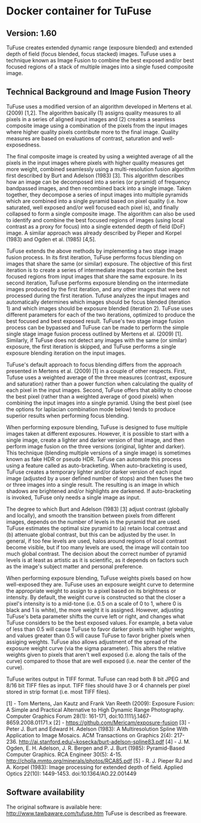 # Docker container for TuFuse
## Version: 1.60

TuFuse creates extended dynamic range (exposure blended) and extended depth of field (focus blended, focus stacked) images. TuFuse uses a technique known as Image Fusion to combine the best exposed and/or best focused regions of a stack of multiple images into a single fused composite image.

## Technical Background and Image Fusion Theory

TuFuse uses a modified version of an algorithm developed in Mertens et al. (2009) [1,2]. The algorithm basically (1) assigns quality measures to all pixels in a series of aligned input images and (2) creates a seamless composite image using a combination of the pixels from the input images where higher quality pixels contribute more to the final image. Quality measures are based on evaluations of contrast, saturation and well-exposedness.

The final composite image is created by using a weighted average of all the pixels in the input images where pixels with higher quality measures get more weight, combined seamlessly using a multi-resolution fusion algorithm first described by Burt and Adelson (1983) [3]. This algorithm describes how an image can be decomposed into a series (or pyramid) of frequency bandpassed images, and then recombined back into a single image. Taken together, they decompose a series of input images into multiple pyramids which are combined into a single pyramid based on pixel quality (i.e. how saturated, well exposed and/or well focused each pixel is), and finally collapsed to form a single composite image. The algorithm can also be used to identify and combine the best focused regions of images (using local contrast as a proxy for focus) into a single extended depth of field (DoF) image. A similar approach was already described by Pieper and Korpel (1983) and Ogden et al. (1985) [4,5].

TuFuse extends the above methods by implementing a two stage image fusion process. In its first iteration, TuFuse performs focus blending on images that share the same (or similar) exposure. The objective of this first iteration is to create a series of intermediate images that contain the best focused regions from input images that share the same exposure. In its second iteration, TuFuse performs exposure blending on the intermediate images produced by the first iteration, and any other images that were not processed during the first iteration. Tufuse analyzes the input images and automatically determines which images should be focus blended (iteration 1) and which images should be exposure blended (iteration 2). TuFuse uses different parameters for each of the two iterations, optimized to produce the best focused and best exposed result. TuFuse's two stage image fusion process can be bypassed and TuFuse can be made to perform the simple single stage image fusion process outlined by Mertens et al. (2009) [1]. Similarly, if TuFuse does not detect any images with the same (or similar) exposure, the first iteration is skipped, and TuFuse performs a single exposure blending iteration on the input images.

TuFuse's default approach to focus blending differs from the approach presented in Mertens et al. (2009) [1] in a couple of other respects. First, Tufuse uses a weighted average of the three measures (contrast, exposure and saturation) rather than a power function when calculating the quality of each pixel in the input images. Second, TuFuse offers that ability to choose the best pixel (rather than a weighted average of good pixels) when combining the input images into a single pyramid. Using the best pixel (see the options for laplacian combination mode below) tends to produce superior results when performing focus blending.

When performing exposure blending, TuFuse is designed to fuse multiple images taken at different exposures. However, it is possible to start with a single image, create a lighter and darker version of that image, and then perform image fusion on the three versions (original, lighter and darker). This technique (blending multiple versions of a single image) is sometimes known as fake HDR or pseudo HDR. TuFuse can automate this process using a feature called as auto-bracketing. When auto-bracketing is used, TuFuse creates a temporary lighter and/or darker version of each input image (adjusted by a user defined number of stops) and then fuses the two or three images into a single result. The resulting is an image in which shadows are brightened and/or highlights are darkened. If auto-bracketing is invoked, TuFuse only needs a single image as input.

The degree to which Burt and Adelson (1983) [3] adjust contrast (globally and locally), and smooth the transition between pixels from different images, depends on the number of levels in the pyramid that are used. TuFuse estimates the optimal size pyramid to (a) retain local contrast and (b) attenuate global contrast, but this can be adjusted by the user. In general, if too few levels are used, halos around regions of local contrast become visible, but if too many levels are used, the image will contain too much global contrast. The decision about the correct number of pyramid levels is at least as artistic as it is scientific, as it depends on factors such as the image's subject matter and personal preference.

When performing exposure blending, TuFuse weights pixels based on how well-exposed they are. TuFuse uses an exposure weight curve to determine the appropriate weight to assign to a pixel based on its brightness or intensity. By default, the weight curve is constructed so that the closer a pixel's intensity is to a mid-tone (i.e. 0.5 on a scale of 0 to 1, where 0 is black and 1 is white), the more weight it is assigned. However, adjusting TuFuse's beta parameter shifts the curve left or right, and changes what TuFuse considers to be the best exposed values. For example, a beta value of less than 0.5 will cause TuFuse to favor darker pixels with higher weights, and values greater than 0.5 will cause TuFuse to favor brigher pixels when assiging weights. TuFuse also allows adjustment of the spread of the exposure weight curve (via the sigma parameter). This alters the relative weights given to pixels that aren't well exposed (i.e. along the tails of the curve) compared to those that are well exposed (i.e. near the center of the curve).

TuFuse writes output in TIFF format. TuFuse can read both 8 bit JPEG and 8/16 bit TIFF files as input. TIFF files should have 3 or 4 channels per pixel stored in strip format (i.e. most TIFF files).

[1] - Tom Mertens, Jan Kautz and Frank Van Reeth (2009): Exposure Fusion: A Simple and Practical Alternative to High Dynamic Range Photography. Computer Graphics Forum 28(1): 161-171, doi:10.1111/j.1467-8659.2008.01171.x
[2] - https://github.com/Mericam/exposure-fusion
[3] - Peter J. Burt and Edward H. Adelson (1983): A Multiresolution Spline With Application to Image Mosaics. ACM Transactions on Graphics 2(4): 217-236. http://ai.stanford.edu/~kosecka/burt-adelson-spline83.pdf
[4] - J. M. Ogden, E. H. Adelson, J. R. Bergen and P. J. Burt (1985): Pyramid-Based Computer Graphics. RCA Engineer 30(5): 4-15. http://cholla.mmto.org/minerals/photos/RCA85.pdf
[5] - R. J. Pieper RJ and A. Korpel (1983): Image processing for extended depth of field. Applied Optics 22(10): 1449-1453. doi:10.1364/AO.22.001449

## Software availability
The original software is available here: http://www.tawbaware.com/tufuse.htm
TuFuse is described as freeware.


